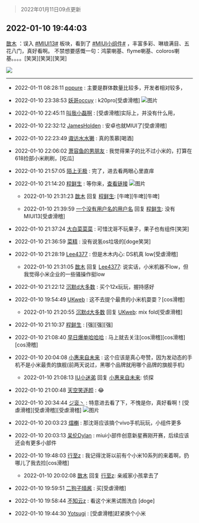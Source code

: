 > 2022年01月11日09点更新
<link rel="stylesheet" href="https://cdn.jsdelivr.net/gh/taotie6/sampleJSON@main/css/photo_show.css">
<meta name="referrer" content="no-referrer" />


 ## 2022-01-10 19:44:03 

 [㪚木](https://www.coolapk.com/feed/32729966?shareKey=ZWU4YWI1ZjdmOWYyNjFkYzMxMzA~) ：误入 <a class="feed-link-tag" href="/t/MIUI13?type=0">#MIUI13#</a> 板块，看到了 <a class="feed-link-tag" href="/t/MIUI小组件?type=0">#MIUI小组件#</a> ，丰富多彩、琳琅满目、五花八门，真好看啊。
不禁想要感慨一句：鸿蒙喇基、flyme喇基、coloros喇基。。。。[笑哭][笑哭][笑哭] 

<div class="album">
<img class="img-item" src="https://image.coolapk.com/feed/2021/0604/09/3142203_cc75c90b_1482_4911@300x300.gif" />
</div>

 ------- 

- 2022-01-11 08:28:11 [pppure](uid=3029915) : 主要是群体数量比较多，开发者相对较多， 

- 2022-01-10 23:38:53 [妖哥occuy](uid=1388591) : k20pro[受虐滑稽] ![图片](https://image.coolapk.com/feed/2022/0110/23/1388591_557e7db2_9132_0246_452@2494x3325.jpeg)

- 2022-01-10 22:45:11 [叫我小磊啊](uid=1098357) : [受虐滑稽]实际上，并没有什么用， 

- 2022-01-10 22:32:12 [JamesHolden](uid=3484763) : 安卓也就MIUI了[受虐滑稽] 

- 2022-01-10 22:23:49 [诹访水水獭](uid=1075392) : 真的羡慕[喝酒] 

- 2022-01-10 22:06:02 [萧容鱼的男朋友](uid=2377889) : 我觉得果子的比不过小米的，打算在618捡部小米刷刷，[吃瓜] 

- 2022-01-10 21:57:05 [陌上无极](uid=1205770) : 完了，进去看两眼心里直痒 

- 2022-01-10 21:14:20 [程鲜生](uid=845250) : 等你来，<a class="feed-link-url" href="https://widget-design.miui.com/" title="https://widget-design.miui.com/" target="_blank" rel="nofollow">查看链接</a> ![图片](https://image.coolapk.com/feed/2022/0110/21/845250_cbc0902f_0459_467_490@3400x1904.jpeg)

    - 2022-01-10 21:31:23 [㪚木](uid=1081091) 回复 [程鲜生](uid=845250): [牛啤][牛啤][牛啤] 

    - 2022-01-10 21:39:59 [一个没有用户名的用户名](uid=1314924) 回复 [程鲜生](uid=845250): 没有MIUI13[受虐滑稽] 

- 2022-01-10 21:37:24 [大白菜菜菜](uid=2081020) : 可惜沈哥不玩果子，果子也有组件[笑哭] 

- 2022-01-10 21:36:59 [菜精](uid=2075001) : 没有说氢os垃圾的[doge笑哭] 

- 2022-01-10 21:28:19 [Lee4377](uid=17478447) : 但是木木内心: DS机真 low[受虐滑稽] 

    - 2022-01-10 21:31:05 [㪚木](uid=1081091) 回复 [Lee4377](uid=17478447): 说实话，小米机器不low，但我觉得小米企业的一些骚操作挺low 

- 2022-01-10 21:22:12 [沉默d大多数](uid=3441191) : 买个12x玩玩，握持感好 

- 2022-01-10 19:54:49 [UKweb](uid=3205288) : 这不去提个最贵的小米机耍耍？[cos滑稽] 

    - 2022-01-10 21:20:55 [沉默d大多数](uid=3441191) 回复 [UKweb](uid=3205288): mix fold[受虐滑稽] 

- 2022-01-10 21:10:37 [程鲜生](uid=845250) : [强][强][强] 

- 2022-01-10 21:08:40 [早日爆单哈哈哈](uid=2188936) : 马上就去关注[cos滑稽][cos滑稽][cos滑稽] 

- 2022-01-10 20:04:08 [小惠来自未来](uid=847097) : 这个应该是真心夸赞，因为发动态的手机不是小米最贵的旗舰(前两天说过，黑哪个品牌就用哪个品牌的旗舰手机) 

    - 2022-01-10 21:08:13 [IU小迷弟](uid=2571083) 回复 [小惠来自未来](uid=847097): 侦探 

- 2022-01-10 21:00:48 [天空笑逐颜](uid=3739432) : 😂 

- 2022-01-10 20:34:44 [ジ衮丶](uid=494451) : 特意进去看了下，不愧是你，真好看啊！[受虐滑稽][受虐滑稽][受虐滑稽] ![图片](https://image.coolapk.com/feed/2022/0110/20/494451_be35634d_8083_1423_297@1440x3216.jpeg)

- 2022-01-10 20:03:23 [熠櫆](uid=853004) : 那沈哥应该搞个vivo手机玩玩，小组件更多 

- 2022-01-10 20:03:13 [呆伦Dylan](uid=3519776) : miui小部件创意新星赛刚开赛，后续应该还会有更多小部件 

- 2022-01-10 19:48:03 [行至z](uid=582810) : 我记得沈哥以前有个小米10系列的来着啊，扔哪儿了我去捡[cos滑稽] 

    - 2022-01-10 20:02:08 [㪚木](uid=1081091) 回复 [行至z](uid=582810): 亲戚家小孩拿去了 

- 2022-01-10 19:59:51 [二狗子晴酱](uid=2435823) : 买[受虐滑稽] 

- 2022-01-10 19:58:44 [不知云z](uid=5657858) : 看这个米黑试图洗白 [doge] 

- 2022-01-10 19:44:30 [Yotsugi](uid=2555065) : [受虐滑稽]赶紧换个小米 

